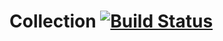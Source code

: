 # Collection [![Build Status](https://travis-ci.org/nequeo/collection.svg?branch=master)](https://travis-ci.org/nequeo/collection)
